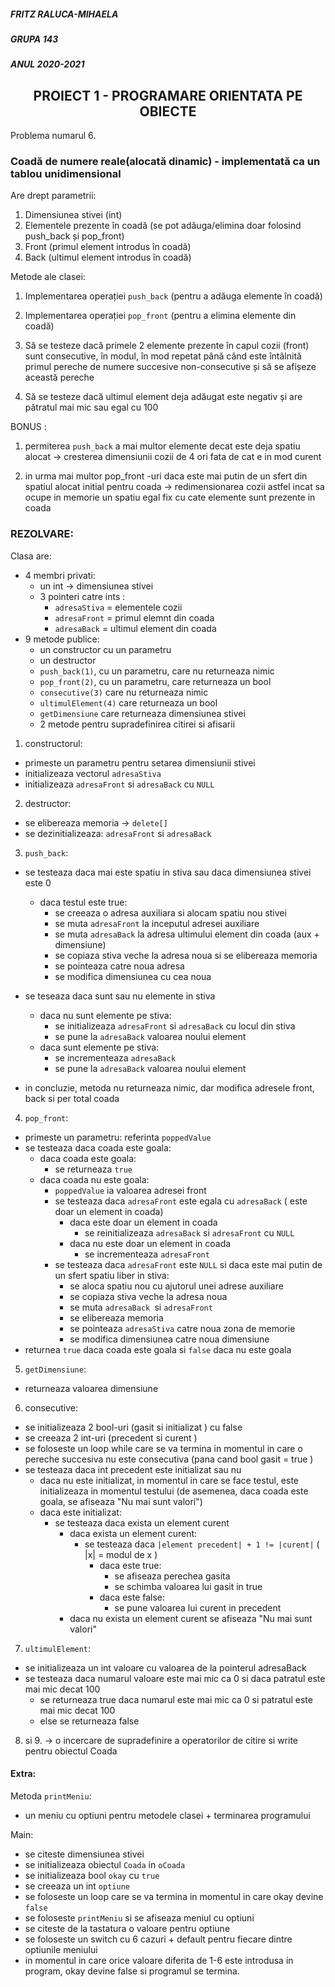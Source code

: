 ##### FRITZ RALUCA-MIHAELA 
##### GRUPA 143
##### ANUL 2020-2021
## <center> PROIECT 1 - PROGRAMARE ORIENTATA PE OBIECTE </center>

Problema numarul 6.

### Coadă de numere reale(alocată dinamic) - implementată ca un tablou unidimensional 

Are drept parametrii: 

1. Dimensiunea stivei (int) 
2. Elementele prezente în coadă (se pot adăuga/elimina doar folosind push_back și pop_front)  
3. Front (primul element introdus în coadă) 
4. Back (ultimul element introdus în coadă) 

Metode ale clasei:

1. Implementarea operației `push_back` (pentru a adăuga elemente în coadă) 

2. Implementarea operației `pop_front` (pentru a elimina elemente din coadă) 

3. Să se testeze dacă primele 2 elemente prezente în capul cozii (front) 
sunt consecutive, în modul, în mod repetat până când este întâlnită 
primul pereche de numere succesive non-consecutive și să se afișeze această pereche 

4. Să se testeze dacă ultimul element deja adăugat este negativ și are pătratul mai mic sau egal cu 100 

BONUS : 
1. permiterea `push_back` a mai multor elemente decat este deja spatiu alocat -> cresterea
dimensiunii cozii de 4  ori fata de cat e in mod curent

2. in urma mai multor pop_front -uri daca este mai putin de un sfert din 
spatiul alocat initial pentru coada -> redimensionarea cozii astfel incat sa ocupe
in memorie un spatiu egal fix cu cate elemente sunt prezente in coada

### REZOLVARE:

Clasa are:
* 4 membri privati: 
	- un int -> dimensiunea stivei
	- 3 pointeri catre ints :
		- `adresaStiva` = elementele cozii 
		- `adresaFront` = primul elemnt din coada
		- `adresaBack` = ultimul element din coada
* 9 metode publice:
	- un constructor cu un parametru
	- un destructor
	- `push_back(1)`, cu un parametru, care nu returneaza nimic
	- `pop_front(2)`, cu un parametru, care returneaza un bool
	- `consecutive(3)` care nu returneaza nimic 
	- `ultimulElement(4)` care returneaza un bool
	- `getDimensiune` care returneaza dimensiunea stivei
	- 2 metode pentru supradefinirea citirei si afisarii

1. constructorul: 
- primeste un parametru pentru setarea dimensiunii stivei 
- initializeaza vectorul `adresaStiva`
- initializeaza `adresaFront` si `adresaBack` cu `NULL`

2.  destructor:
- se elibereaza memoria -> `delete[]`
- se dezinitializeaza: `adresaFront` si `adresaBack`

3. `push_back`:
- se testeaza daca mai este spatiu in stiva sau daca dimensiunea stivei este 0
	- daca testul este true:
		- se creeaza o adresa auxiliara si alocam spatiu nou stivei
		- se muta `adresaFront` la inceputul adresei auxiliare
		- se muta `adresaBack` la adresa ultimului element din coada (aux + dimensiune)
		- se copiaza stiva veche la adresa noua si se elibereaza memoria
		- se pointeaza catre noua adresa
		- se modifica dimensiunea cu cea noua
- se teseaza daca sunt sau nu elemente in stiva
	- daca nu sunt elemente pe stiva:
		- se initializeaza `adresaFront` si `adresaBack` cu locul din stiva
		- se pune la `adresaBack` valoarea noului element 
	- daca sunt elemente pe stiva:
		- se incrementeaza `adresaBack`
		- se pune la `adresaBack` valoarea noului element
		
- in concluzie, metoda nu returneaza nimic, dar modifica adresele front, back si 
per total coada
		
4. `pop_front`:
- primeste un parametru: referinta `poppedValue`
- se testeaza daca coada este goala:
	- daca coada este goala:
		- se returneaza `true`
	- daca coada nu este goala:
		- `poppedValue` ia valoarea adresei front
		- se testeaza daca `adresaFront` este egala cu `adresaBack` ( este doar un element in coada)
			- daca este doar un element in coada 
				- se reinitializeaza `adresaBack` si `adresaFront` cu `NULL`
			- daca nu este doar un element in coada
				- se incrementeaza `adresaFront`
		- se testeaza daca `adresaFront` este `NULL` si daca este mai putin de un sfert spatiu liber in stiva:
            - se aloca spatiu nou cu ajutorul unei adrese auxiliare
    		- se copiaza stiva veche la adresa noua
    		- se muta `adresaBack `si `adresaFront`
    		- se elibereaza memoria
    		- se pointeaza `adresaStiva` catre noua zona de memorie
    		- se modifica dimensiunea catre noua dimensiune
- returnea `true` daca coada este goala si `false` daca nu este goala

5. `getDimensiune`:
- returneaza valoarea dimensiune

6. consecutive:
- se initializeaza 2 bool-uri (gasit si initializat ) cu false 
- se creeaza 2 int-uri (precedent si curent )
- se foloseste un loop while care se va termina in momentul in care o pereche succesiva 
nu este consecutiva (pana cand bool gasit = true )
- se testeaza daca int precedent este initializat sau nu
	- daca nu este initializat, in momentul in care se face testul, este initializeaza
	in momentul testului (de asemenea, daca coada este goala, se afiseaza "Nu mai sunt valori")
	- daca este initializat:
		- se testeaza daca exista un element curent
			- daca exista un element curent:
				- se testeaza daca `|element precedent| + 1 != |curent|` ( |x| = modul de x )
					- daca este true:
						- se afiseaza perechea gasita
						- se schimba valoarea lui gasit in true
					- daca este false:
						- se pune valoarea lui curent in precedent
			- daca nu exista un element curent se afiseaza "Nu mai sunt valori"

7. `ultimulElement`:
- se initializeaza un int valoare cu valoarea de la pointerul adresaBack
- se testeaza daca numarul valoare este mai mic ca 0 si daca patratul este mai mic decat 100
	- se returneaza true daca numarul este mai mic ca 0 si patratul este mai mic decat 100
	- else se returneaza false

8. si 9. -> o incercare de supradefinire a operatorilor de citire si write pentru obiectul Coada

#### Extra:

Metoda `printMeniu`:
- un meniu cu optiuni pentru metodele clasei + terminarea programului

Main: 
- se citeste dimensiunea stivei
- se initializeaza obiectul `Coada` in `oCoada`
- se initializeaza bool `okay` cu `true`
- se creeaza un int `optiune`
- se foloseste un loop care se va termina in momentul in care okay devine `false`
- se foloseste `printMeniu` si se afiseaza meniul cu optiuni
- se citeste de la tastatura o valoare pentru optiune
- se foloseste un switch cu 6 cazuri + default pentru fiecare dintre optiunile meniului
- in momentul in care orice valoare diferita de 1-6 este introdusa in program, okay devine false
si programul se termina.






